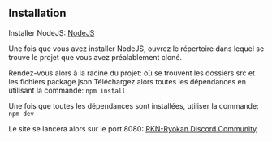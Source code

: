 ## Installation

Installer NodeJS: [NodeJS](https://nodejs.org/en/)

Une fois que vous avez installer NodeJS, ouvrez le répertoire dans lequel se trouve le projet que vous avez préalablement cloné.

Rendez-vous alors à la racine du projet: où se trouvent les dossiers src et les fichiers package.json
Téléchargez alors toutes les dépendances en utilisant la commande:
`npm install`

Une fois que toutes les dépendances sont installées, utiliser la commande:
`npm dev`

Le site se lancera alors sur le port 8080:
[RKN-Ryokan Discord Community](http://localhost:8080/)
